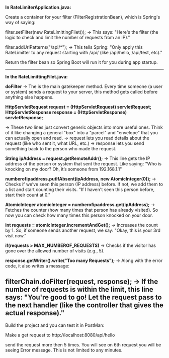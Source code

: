 
**In RateLimiterApplication.java:**

Create a container for your filter (FilterRegistrationBean), which is Spring's way of saying:

filter.setFilter(new RateLimittingFilet());
   -> This says: "Here's the filter (the logic to check and limit the number of requests from an IP)."

filter.addUrlPatterns("/api/*");
   -> This tells Spring: "Only apply this RateLimitter to any request starting with /api/ (like /api/hello, /api/test, etc)."

Return the filter bean so Spring Boot will run it for you during app startup.


-----------------------------------------------------------------------------------------------------------------------------------------------------------------------
**In the RateLimittingFilet.java:**

**doFilter**
   -> The is the main gatekeeper method. Every time someone (a user or system) sends a request to your server, this method gets called before anything else happens.

**HttpServletRequest request = (HttpServletRequest) servletRequest;
HttpServletResponse response = (HttpServletResponse) servletResponse;**

   -> These two lines just convert generic objects into more useful ones. Think of it like changing a general "box" into a "parcel" and "envelope" that you can actually open and read.
   -> request lets you read details about the request (like who sent it, what URL, etc.)
   -> response lets you send something back to the person who made the request.

**String ipAddress = request.getRemoteAddr();**
   -> This line gets the IP address of the person or system that sent the request.
      Like saying:
      "Who is knocking on my door? Oh, it’s someone from 192.168.1.1"

**numberofipaddress.putIfAbsent(ipAddress, new AtomicInteger(0));**
   -> Checks if we’ve seen this person (IP address) before. If not, we add them to a list and start counting their visits.
   "If I haven't seen this person before, start their count at 0."

**AtomicInteger atomicInteger = numberofipaddress.get(ipAddress);**
   -> Fetches the counter (how many times that person has already visited).
      So now you can check how many times this person knocked on your door.

**int requests = atomicInteger.incrementAndGet();**
   -> Increases the count by 1.
      So, if someone sends another request, we say:
      "Okay, this is your 3rd visit now."

**if(requests > MAX_NUMBEROF_REQUESTS)**
   -> Checks if the visitor has gone over the allowed number of visits (e.g., 5).

**response.getWriter().write("Too many Requests");**
   -> Along with the error code, it also writes a message:

**filterChain.doFilter(request, response);**
   -> If the number of requests is within the limit, this line says:
   "You're good to go! Let the request pass to the next handler (like the controller that gives the actual response)."
---------------------------------------------------------------------------------------------------------------------------------------------------------------------

Build the project and you can test it in PostMan:

Make a get request to http://localhost:8080/api/hello

send the request more then 5 times. You will see on 6th request you will be seeing Error message. This is not limited to any minutes. 
